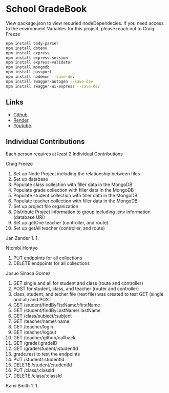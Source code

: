 # School GradeBook

View package.json to view requried nodeDependecies. If you need access to the environment Variables for this project, please reach out to Craig Freeze

```bash
npm install body-parser
npm install dotenv
npm install express
npm install express-session
npm install express-validator
npm install mongodb
npm install passport
npm install nodemon --save-dev
npm install swagger-autogen --save-dev
npm install swagger-ui-express --save-dev
```

## Links

- [Github](https://github.com/CraigFreeze/CSE_341_Final_Project).
- [Render](https://cse-341-final-project-6enz.onrender.com).
- [Youtube](https://youtube.com).

## Individual Contributions

Each person requires at least 2 Individual Contributions

Craig Freeze
1. Set up Node Project including the relationship between files
1. Set up database
1. Populate class collection with filler data in the MongoDB
1. Populate grade collection with filler data in the MongoDB
1. Populate student collection with filler data in the MongoDB
1. Populate teacher collection with filler data in the MongoDB
1. Set up project file organization
1. Distribute Project information to group including .env information (database URI)
1. Set up getOne teacher (controller, and route)
1. Set up getAll teacher (controller, and route)


Jan Zander
1.
1.

Ntombi Hontyo
1. PUT endpoints for all collections
1. DELETE endpoints for all collections

Josue Sinaca Gomez 
1. GET single and all for student and class (route and controller)
1. POST for student, class, and teacher (router and controller)
1. class, student, and techer file (rest file) was created to test GET (single and all) and POST
1. GET /student/findByFistName/:firstName
1. GET /student/findByLastName/:lastName
1. GET /class/subject/:subject
1. GET /teacher/name/:name
1. GET /teacher/login
1. GET /teacher/logout
1. GET /teacher/github/callback
1. GET /grade/:gradeID
1. GET /grade/student/:studentId
1. grade.rest to test the endpoints
1. PUT /student/:studentId
1. DELETE /student/:studentId
1. PUT /class/:classId
1. DELETE /class/:classId

Kami Smith 
1.
1.
